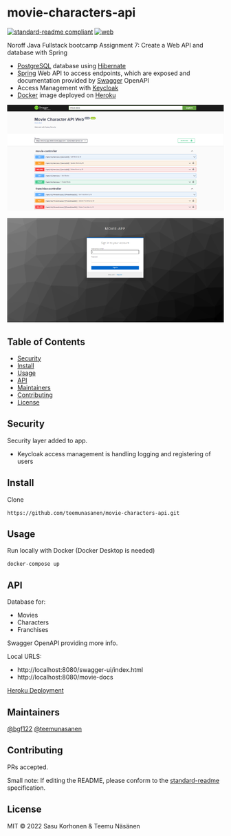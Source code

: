 # movie-characters-api

[![standard-readme compliant](https://img.shields.io/badge/standard--readme-OK-green.svg?style=flat-square)](https://github.com/RichardLitt/standard-readme)
[![web](https://img.shields.io/static/v1?logo=heroku&message=Online&label=Heroku&color=430098)](https://movie-app-2022.herokuapp.com/swagger-ui/index.html)

Noroff Java Fullstack bootcamp Assignment 7: Create a Web API and database with Spring

- [PostgreSQL](https://www.postgresql.org/) database using [Hibernate](https://hibernate.org/)
- [Spring](https://spring.io/) Web API to access endpoints, which are exposed and documentation provided by [Swagger](https://swagger.io/) OpenAPI
- Access Management with [Keycloak](https://www.keycloak.org/)
- [Docker](https://www.docker.com/) image deployed on [Heroku](https://www.heroku.com/)

![movie app](./assets/movie-app.PNG)

![keycloak](./assets/movie-app-sec.PNG)

## Table of Contents

- [Security](#security)
- [Install](#install)
- [Usage](#usage)
- [API](#api)
- [Maintainers](#maintainers)
- [Contributing](#contributing)
- [License](#license)

## Security

Security layer added to app.

- Keycloak access management is handling logging and registering of users

## Install

Clone
```
https://github.com/teemunasanen/movie-characters-api.git
```

## Usage

Run locally with Docker (Docker Desktop is needed)
```
docker-compose up
```

## API

Database for:
- Movies
- Characters
- Franchises

Swagger OpenAPI providing more info.

Local URLS:
- http://localhost:8080/swagger-ui/index.html
- http://localhost:8080/movie-docs

[Heroku Deployment](https://movie-app-2022.herokuapp.com/swagger-ui/index.html)

## Maintainers

[@bgf122](https://github.com/bgf122)
[@teemunasanen](https://github.com/teemunasanen)

## Contributing

PRs accepted.

Small note: If editing the README, please conform to the [standard-readme](https://github.com/RichardLitt/standard-readme) specification.

## License

MIT © 2022 Sasu Korhonen & Teemu Näsänen